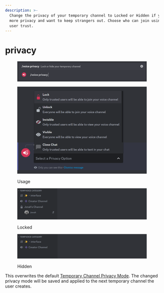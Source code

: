 ```yaml
---
description: >-
  Change the privacy of your temporary channel to Locked or Hidden if you need
  more privacy and want to keep strangers out. Choose who can join using /voice
  user trust.
---
```


# privacy

<figure><img src="../../.gitbook/assets/image (42).png" alt=""><figcaption></figcaption></figure>

<figure><img src="../../.gitbook/assets/image (47) (1).png" alt=""><figcaption><p>Usage</p></figcaption></figure>

<figure><img src="../../.gitbook/assets/image (48) (1).png" alt=""><figcaption><p>Locked</p></figcaption></figure>

<figure><img src="../../.gitbook/assets/image (49) (1).png" alt=""><figcaption><p>Hidden</p></figcaption></figure>

This overwrites the default [Temporary Channel Privacy Mode](../../settings/permissions/privacy.md). The changed privacy mode will be saved and applied to the next temporary channel the user creates.
